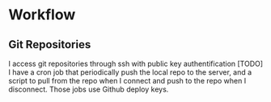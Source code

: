 # Workflow

## Git Repositories
I access git repositories through ssh with public key authentification
[TODO] I have a cron job that periodically push the local repo to the server, and a script to pull from the repo when I connect and push to the repo when I disconnect. Those jobs use Github deploy keys.
